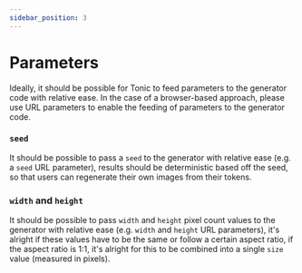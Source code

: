 ```yaml
---
sidebar_position: 3
---
```


# Parameters

Ideally, it should be possible for Tonic to feed parameters to the generator code with relative ease. In the case of a browser-based approach, please use URL parameters to enable the feeding of parameters to the generator code.

### `seed`

It should be possible to pass a `seed` to the generator with relative ease (e.g. a `seed` URL parameter), results should be deterministic based off the seed, so that users can regenerate their own images from their tokens.

### `width` and `height`

It should be possible to pass `width` and `height` pixel count values to the generator with relative ease (e.g. `width` and `height` URL parameters), it's alright if these values have to be the same or follow a certain aspect ratio, if the aspect ratio is 1:1, it's alright for this to be combined into a single `size` value (measured in pixels).